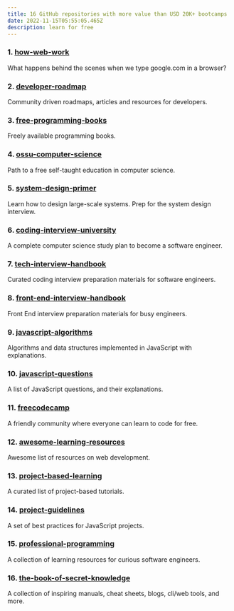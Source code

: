 ```yaml
---
title: 16 GitHub repositories with more value than USD 20K+ bootcamps
date: 2022-11-15T05:55:05.465Z
description: learn for free
---
```

### 1. [﻿how-web-work](https://github.com/vasanthk/how-web-works)
What happens behind the scenes when we type google.com in a browser?

### 2. [﻿developer-roadmap](https://github.com/kamranahmedse/developer-roadmap)
Community driven roadmaps, articles and resources for developers.

### 3. [﻿free-programming-books](https://github.com/EbookFoundation/free-programming-books)
Freely available programming books.

### 4. [﻿ossu-computer-science](https://github.com/ossu/computer-science)
Path to a free self-taught education in computer science.

### 5. [﻿system-design-primer](https://github.com/donnemartin/system-design-primer)
Learn how to design large-scale systems. Prep for the system design interview.

### 6. [﻿coding-interview-university](https://github.com/jwasham/coding-interview-university)
A complete computer science study plan to become a software engineer.

### 7. [﻿tech-interview-handbook](https://github.com/yangshun/tech-interview-handbook)
Curated coding interview preparation materials for software engineers.

### 8. [﻿front-end-interview-handbook](https://github.com/yangshun/front-end-interview-handbook)
Front End interview preparation materials for busy engineers.

### 9. [﻿javascript-algorithms](https://github.com/trekhleb/javascript-algorithms)
Algorithms and data structures implemented in JavaScript with explanations.

### 10. [﻿javascript-questions](https://github.com/lydiahallie/javascript-questions)
A list of JavaScript questions, and their explanations.

### 11. [﻿freecodecamp](https://github.com/freeCodeCamp/freeCodeCamp)
A friendly community where everyone can learn to code for free.

### 12. [﻿awesome-learning-resources](https://github.com/lauragift21/awesome-learning-resources)
Awesome list of resources on web development.

### 13. [﻿project-based-learning](https://github.com/practical-tutorials/project-based-learning)
A curated list of project-based tutorials.

### 14. [﻿project-guidelines](https://github.com/elsewhencode/project-guidelines)
A set of best practices for JavaScript projects.

### 15. [﻿professional-programming](https://github.com/charlax/professional-programming)
A collection of learning resources for curious software engineers.

### 16. [﻿the-book-of-secret-knowledge](https://github.com/trimstray/the-book-of-secret-knowledge)
A collection of inspiring manuals, cheat sheets, blogs, cli/web tools, and more.
